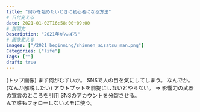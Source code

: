 ```yaml
---
title: "何かを始めたいときに初心者になる方法"
# 日付変える
date: 2021-01-02T16:58:00+09:00
# 説明文
Description: "2021年がんばろ"
# 画像変える
images: ["/2021_beginning/shinnen_aisatsu_man.png"]
Categories: ["life"]
Tags: [""]
draft: true
---
```


(トップ画像)
まず何がむずいか。
SNSで人の目を気にしてしまう。
なんでか。
(なんか解説したい)
アウトプットを前提にしないとやらない。 => 影響力の武器の宣言のところを引用
SNSのアカウントを分裂させる。  
んで誰もフォローしないメモに使う。
